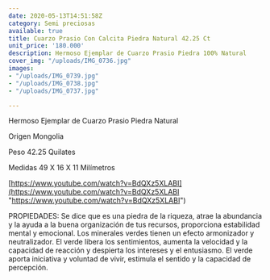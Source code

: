 ```yaml
---
date: 2020-05-13T14:51:58Z
category: Semi preciosas
available: true
title: Cuarzo Prasio Con Calcita Piedra Natural 42.25 Ct
unit_price: '180.000'
description: Hermoso Ejemplar de Cuarzo Prasio Piedra 100% Natural
cover_img: "/uploads/IMG_0736.jpg"
images:
- "/uploads/IMG_0739.jpg"
- "/uploads/IMG_0738.jpg"
- "/uploads/IMG_0737.jpg"

---
```

Hermoso Ejemplar de Cuarzo Prasio Piedra Natural

Origen Mongolia 

Peso 42.25 Quilates 

Medidas 49 X 16 X 11 Milímetros

[https://www.youtube.com/watch?v=BdQXz5XLABI](https://www.youtube.com/watch?v=BdQXz5XLABI "https://www.youtube.com/watch?v=BdQXz5XLABI")

PROPIEDADES: Se dice que es una piedra de la riqueza, atrae la abundancia y la ayuda a la buena organización de tus recursos, proporciona estabilidad mental y emocional. Los minerales verdes tienen un efecto armonizador y neutralizador. El verde libera los sentimientos, aumenta la velocidad y la capacidad de reacción y despierta los intereses y el entusiasmo. El verde aporta iniciativa y voluntad de vivir, estimula el sentido y la capacidad de percepción.